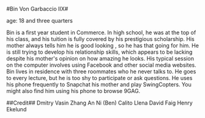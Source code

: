 #Bin Von Garbaccio IIX#

age: 18 and three quarters

Bin is a first year student in Commerce. In high school, he was at the top of his class, and his tuition is fully covered by his prestigious scholarship. His mother always tells him he is good looking , so he has that going for him. He is still trying to develop his relationship skills, which appears to be lacking despite his mother's opinion on how amazing he looks. His typical session on the computer involves using Facebook and other social media websites. Bin lives in residence with three roommates who he never talks to. He goes to every lecture, but he is too shy to participate or ask questions. He uses his phone frequently to Snapchat his mother and play SwingCopters. You might also find him using his phone to browse 9GAG. 


##Credit##
	Dmitry Vasin
	Zhang An Ni (Ben)
	Calito Llena
	David Faig
	Henry Ekelund
